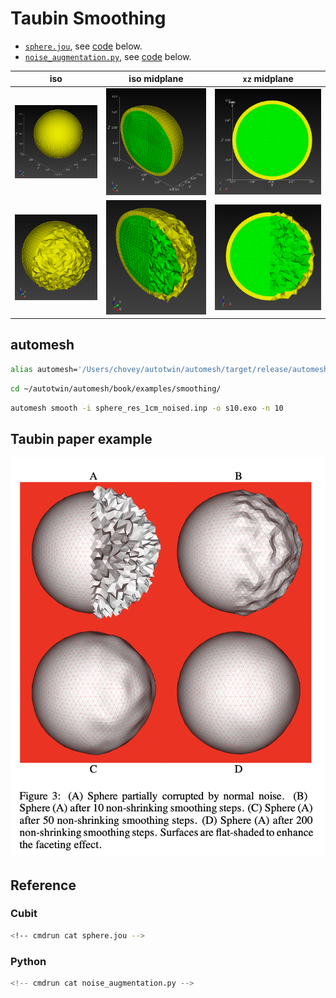 # Taubin Smoothing

* [`sphere.jou`](sphere.jou), see [code](#cubit) below.
* [`noise_augmentation.py`](noise_augmentation.py), see [code](#python) below.

iso | iso midplane | `xz` midplane
:---: | :---: | :---:
![sphere_10k.png](sphere_10k.png) | ![sphere_10k_iso_midplane.png](sphere_10k_iso_midplane.png) | ![sphere_10k_xz_midplane.png](sphere_10k_xz_midplane.png)
![sphere_10k_noised.png](sphere_10k_noised.png) | ![sphere_10k_iso_midplane_noised.png](sphere_10k_iso_midplane_noised.png) | ![sphere_10k_xz_midplane_noised.png](sphere_10k_xz_midplane_noised.png)

## automesh

```sh
alias automesh='/Users/chovey/autotwin/automesh/target/release/automesh'
```

```sh
cd ~/autotwin/automesh/book/examples/smoothing/
```

```sh
automesh smooth -i sphere_res_1cm_noised.inp -o s10.exo -n 10
```

## Taubin paper example

![sphere_surface_w_noise.png](sphere_surface_w_noise.png)

## Reference

### Cubit

```sh
<!-- cmdrun cat sphere.jou -->
```

### Python

```python
<!-- cmdrun cat noise_augmentation.py -->
```
